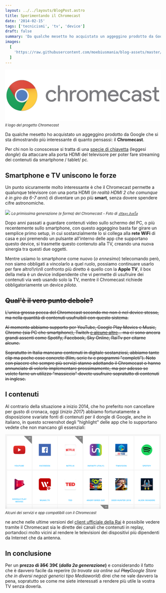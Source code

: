 ```yaml
---
layout: ../../layouts/BlogPost.astro
title: Sperimentando il Chromecast
date: '2014-02-15'
tags: ['tecnicismi', 'tv', 'device']
draft: false
summary: 'Da qualche mesetto ho acquistato un aggeggino prodotto da Google che si sta dimostrando più interessante di quanto pensassi: il Chromecast.'
images:
  [
    'https://raw.githubusercontent.com/moebiusmania/blog-assets/master/images/2014/google-chromecast-badge-color.png',
  ]
---
```


![Il logo del progetto Chromecast](https://raw.githubusercontent.com/moebiusmania/blog-assets/master/images/2014/google-chromecast-badge-color.png) <small>_Il logo del progetto Chromecast_</small>

Da qualche mesetto ho acquistato un aggeggino prodotto da Google che si sta dimostrando più interessante di quanto pensassi: il **Chromecast**.

Per chi non lo conoscesse si tratta di una [specie di chiavetta](http://www.google.it/intl/it/chrome/devices/chromecast/) (leggesi _dongle_) da attaccare alla porta HDMI del televisore per poter fare streaming dei contenuti da smartphone / tablet/ pc.

## Smartphone e TV uniscono le forze

Un punto sicuramente molto interessante è che il Chromecast permette a qualunque televisore con una porta HDMI (_in realtà HDMI 2 che comunque è in giro da 6-7 anni_) di diventare un po più **smart**, senza dovere spendere cifre astronomiche.

![](https://farm8.staticflickr.com/7296/11419059095_b2e901a675_k.jpg) <small>*La primissima generazione (*e forma*) del Chromecast - Foto di [ปรัชญา สิงห์โต](https://www.flickr.com/photos/iannnnn/11419059095)*</small>

Dopo anni passati a guardare contenuti video sullo schermo del PC, o più recentemente sullo smartphone, con questo aggeggino basta far girare un semplice primo setup, in cui sostanzialmente lo si collega alla **rete WiFi** di casa e poi premendo un pulsante all'interno delle app che supportano questo device, si trasmette questo contenuto alla TV, creando una nuova sinergia tra questi due oggetti.

Mentre usiamo lo smartphone come nuovo (_o ennesimo_) telecomando però, non siamo obbligati a vincolarlo a quel ruolo, possiamo continuare usarlo per fare altro!\\n\\nIl confronto più diretto è quello con la **Apple TV**, il box della mela è un device indipendente che vi permette di usufruire dei contenuti via web usando solo la TV, mentre il Chromecast richiede obbligatoriamente un device _pilota_.

## <del>Qual'è il vero punto debole?</del>

<del>L'unica grossa pecca del Chromecast secondo me non è nel device stesso, ma nella quantità di contenuti usufruibili con questo sistema.</del>

<del>Al momento abbiamo supporto per YouTube, Google Play Movies e Music, Chrome (sia PC che smartphone), Twitch [e alcune altre](https://www.google.it/chrome/devices/chromecast/apps.html)... ma ci sono ancora grandi assenti come Spotify, Facebook, Sky Online, RaiTv per citarne alcune.</del>

<del>Sopratutto in Italia mancano contenuti in digitale sostanziosi, abbiamo tante clip ma poche cose concrete (film, serie tv e programmi "completi"). Noto con piacere che sempre più servizi stanno adottando il Chromecast o hanno annunciato di volerlo implementare prossimamente, ma per adesso se volete farne un utilizzo "massiccio" dovete usufruire sopratutto di contenuti in inglese.</del>

## I contenuti

Al contrario della situazione a inizio 2014, che ho preferito non cancellare per gusto di cronaca, oggi (_inizio 2017_) abbiamo fortunatamente a disposizione svariate fonti di contenuti per il dongle di Google, anche in italiano, in questo screenshot degli "highlight" delle app che lo supportano vedete che non mancano gli essenziali:

![Alcuni dei servizi e app compatibili con il Chromecast](https://github.com/moebiusmania/blog-assets/blob/master/images/2017/chromecast-apps.png?raw=true) <small>_Alcuni dei servizi e app compatibili con il Chromecast_</small>

ne anche nelle ultime versioni del [client ufficiale della Rai](https://play.google.com/store/apps/details?id=it.rainet) è possibile vedere tramite il Chromecast sia le dirette dei canali che contenuti in replay, portandoci molto vicini al rendere le televisioni dei dispositivi più dipendenti da Internet che da antenna.

## In conclusione

Per un **prezzo di <del>35€</del> 39€ (_dalla 2a generazione_)** e considerando il fatto che è davvero facile da reperire (_lo trovate sia online sul <del>Play</del>Google Store che in diversi negozi generici tipo Mediaworld_) direi che ne vale davvero la pena, sopratutto se come me siete interessati a rendere più utile la vostra TV senza doverla.
